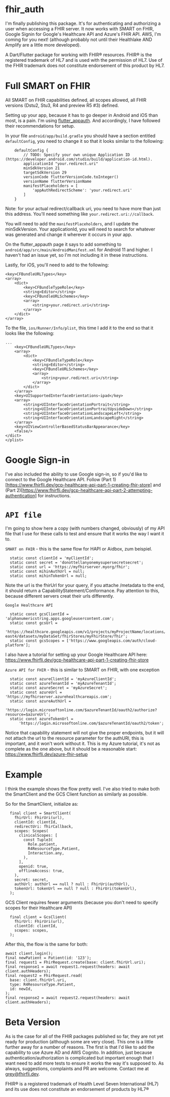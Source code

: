# fhir_auth

I'm finally publishing this package. It's for authenticating and authorizing a user when accessing a FHIR server. It now works with SMART on FHIR, Google Signin for Google's Healthcare API and Azure's FHIR API. AWS, I'm coming for you next! (although probably not until their Healthlake AND Amplify are a little more developed).

A Dart/Flutter package for working with FHIR® resources. FHIR® is the registered trademark of HL7 and is used with the permission of HL7. Use of the FHIR trademark does not constitute endorsement of this product by HL7. 

# Full SMART on FHIR 

All SMART on FHIR capabilities defined, all scopes allowed, all FHIR versions (Dstu2, Stu3, R4 and preview R5 #3) defined.

Setting up your app, because it has to go deeper in Android and iOS than most, is a pain. I'm using [flutter_appauth](https://pub.dev/packages/flutter_appauth). And accordingly, I have followed their recommendations for setup.

In your file ```android/app/build.gradle``` you should have a section entitled ```defaultConfig```, you need to change it so that it looks similar to the following:

```
    defaultConfig {
        // TODO: Specify your own unique Application ID (https://developer.android.com/studio/build/application-id.html).
        applicationId "your.redirect.uri"
        minSdkVersion 21
        targetSdkVersion 29
        versionCode flutterVersionCode.toInteger()
        versionName flutterVersionName
        manifestPlaceholders = [
            'appAuthRedirectScheme': 'your.redirect.uri'
        ]
    }
```

Note: for your actual redirect/callback uri, you need to have more than just this address. You'll need something like ```your.redirect.uri://callback```.

You will need to add the ```manifestPlaceholders```, and I update the minSdkVersion. Your applicationId, you will need to search for whatever was generated and change it wherever it occurs in your app.

On the flutter_appauth page it says to add something to ```android/app/src/main/AndroidManifest.xml``` for Android 11 and higher. I haven't had an issue yet, so I'm not including it in these instructions.

Lastly, for iOS, you'll need to add to the following:
```
<key>CFBundleURLTypes</key>
<array>
    <dict>
        <key>CFBundleTypeRole</key>
        <string>Editor</string>
        <key>CFBundleURLSchemes</key>
        <array>
            <string>your.redirect.uri</string>
        </array>
    </dict>
</array>
```

To the file, ```ios/Runner/Info/plist```, this time I add it to the end so that it looks like the following:
```
...
	<key>CFBundleURLTypes</key>
	<array>
		<dict>
			<key>CFBundleTypeRole</key>
			<string>Editor</string>
			<key>CFBundleURLSchemes</key>
			<array>
				<string>your.redirect.uri</string>
			</array>
		</dict>
	</array>
	<key>UISupportedInterfaceOrientations~ipad</key>
	<array>
		<string>UIInterfaceOrientationPortrait</string>
		<string>UIInterfaceOrientationPortraitUpsideDown</string>
		<string>UIInterfaceOrientationLandscapeLeft</string>
		<string>UIInterfaceOrientationLandscapeRight</string>
	</array>
	<key>UIViewControllerBasedStatusBarAppearance</key>
	<false/>
</dict>
</plist>
```


# Google Sign-in

I've also included the ability to use Google sign-in, so if you'd like to connect to the Google Healthcare API. Follow (Part 1)[https://www.fhirfli.dev/gcp-healthcare-api-part-1-creating-fhir-store] and (Part 2)[https://www.fhirfli.dev/gcp-healthcare-api-part-2-attempting-authentication] for instructions.

# ```API file```

I'm going to show here a copy (with numbers changed, obviously) of my API file that I use for these calls to test and ensure that it works the way I want it to. 

```SMART on FHIR``` - this is the same flow for HAPI or Aidbox, zum beispiel.
```
  static const clientId = 'myClientId';
  static const secret = 'donottellanyonemysupersecretsecret';
  static const url = 'https://myfhirserver.myorg/fhir';
  static const mihinAuthUrl = null;
  static const mihinTokenUrl = null;
```
Note the url is the fhirUrl for your query, if you attache /metadata to the end, it should return a CapabilityStatement/Conformance. Pay attention to this, because different servers creat their urls differently.

```Google Healthcare API```
```
  static const gcsClientId = 'alphanumericstring.apps.googleusercontent.com';
  static const gcsUrl =
      'https://healthcare.googleapis.com/v1/projects/myProjectName/locations/us-east4/datasets/myDataSet/fhirStores/myFhirStore/fhir';
  static const gcsScopes = ['https://www.googleapis.com/auth/cloud-platform'];
```
I also have a tutorial for setting up your Google Healthcare API here: https://www.fhirfli.dev/gcp-healthcare-api-part-1-creating-fhir-store

```Azure API for FHIR``` - this is similar to SMART on FHIR, with one exception
```
  static const azureClientId = 'myAzureClientId';
  static const azureTenantId = 'myAzureTenantId';
  static const azureSecret = 'myAzureSecret';
  static const azureUrl = 'https://myfhirserver.azurehealthcareapis.com';
  static const azureAuthUrl =
      'https://login.microsoftonline.com/$azureTenantId/oauth2/authorize?resource=$azureUrl';
  static const azureTokenUrl =
      'https://login.microsoftonline.com/$azureTenantId/oauth2/token';
```
Notice that capability statement will not give the proper endpoints, but it will not attach the url to the resource parameter for the authURl, this is important, and it won't work without it. 
This is my Azure tutorial, it's not as complete as the one above, but it should be a reasonable start: https://www.fhirfli.dev/azure-fhir-setup

# Example

I think the example shows the flow pretty well. I've also tried to make both the SmartClient and the GCS Client function as similarly as possible.

So for the SmartClient, initialize as:
```
  final client = SmartClient(
    fhirUrl: FhirUri(url),
    clientId: clientId,
    redirectUri: fhirCallback,
    scopes: Scopes(
      clinicalScopes: [
        const Tuple3(
          Role.patient,
          R4ResourceType.Patient,
          Interaction.any,
        ),
      ],
      openid: true,
      offlineAccess: true,
    ),
    secret: secret,
    authUrl: authUrl == null ? null : FhirUri(authUrl),
    tokenUrl: tokenUrl == null ? null : FhirUri(tokenUrl),
  );
```
GCS Client requires fewer arguments (because you don't need to specify scopes for their Healthcare API)
```
  final client = GcsClient(
    fhirUrl: FhirUri(url),
    clientId: clientId,
    scopes: scopes,
  );
```
After this, the flow is the same for both:
```
await client.login();
final newPatient = Patient(id: '123');
final request1 = FhirRequest.create(base: client.fhirUrl.uri);
final response1 = await request1.request(headers: await client.authHeaders);
final request2 = FhirRequest.read(
  base: client.fhirUrl.uri,
  type: R4ResourceType.Patient,
  id: newId,
);
final response2 = await request2.request(headers: await client.authHeaders);
```

# Beta Version

As is the case for all of the FHIR packages published so far, they are not yet ready for production (although some are very close). This one is a little further away for a number of reasons. The first is that I'd like to add the capability to use Azure AD and AWS Cognito. In addition, just because authentication/authorization is complicated but important enough that I want need to add more tests to ensure it works the way it's supposed to. As always, suggestions, complaints and PR are welcome. Contact me at grey@fhirfli.dev.


FHIR® is a registered trademark of Health Level Seven International (HL7) and its use does not constitute an endorsement of products by HL7®